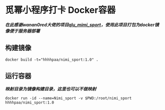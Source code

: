 # 觅幂小程序打卡 Docker容器
***在此感谢wanan0red大佬的项目[qlu_mimi_sport](https://github.com/wanan0red/qlu_mimi_sport)，使用此项目打包为docker镜像便于服务器部署*** 
## 构建镜像
```shell
docker build -t="hhhhpaa/nimi_sport:1.0" .
```
## 运行容器
***映射目录为镜像构建目录，这里也可以不做映射***
```shell
docker run -id --name=Nimi_sport -v $PWD:/root/nimi_sport hhhhpaa/nimi_sport:1.0
```